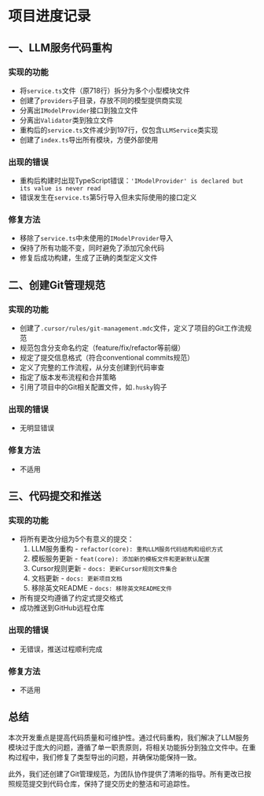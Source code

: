 # 项目进度记录

## 一、LLM服务代码重构

### 实现的功能
- 将`service.ts`文件（原718行）拆分为多个小型模块文件
- 创建了`providers`子目录，存放不同的模型提供商实现
- 分离出`IModelProvider`接口到独立文件
- 分离出`Validator`类到独立文件
- 重构后的`service.ts`文件减少到197行，仅包含`LLMService`类实现
- 创建了`index.ts`导出所有模块，方便外部使用

### 出现的错误
- 重构后构建时出现TypeScript错误：`'IModelProvider' is declared but its value is never read`
- 错误发生在`service.ts`第5行导入但未实际使用的接口定义

### 修复方法
- 移除了`service.ts`中未使用的`IModelProvider`导入
- 保持了所有功能不变，同时避免了添加冗余代码
- 修复后成功构建，生成了正确的类型定义文件

## 二、创建Git管理规范

### 实现的功能
- 创建了`.cursor/rules/git-management.mdc`文件，定义了项目的Git工作流规范
- 规范包含分支命名约定（feature/fix/refactor等前缀）
- 规定了提交信息格式（符合conventional commits规范）
- 定义了完整的工作流程，从分支创建到代码审查
- 指定了版本发布流程和合并策略
- 引用了项目中的Git相关配置文件，如`.husky`钩子

### 出现的错误
- 无明显错误

### 修复方法
- 不适用

## 三、代码提交和推送

### 实现的功能
- 将所有更改分组为5个有意义的提交：
  1. LLM服务重构 - `refactor(core): 重构LLM服务代码结构和组织方式`
  2. 模板服务更新 - `feat(core): 添加新的模板文件和更新默认配置`
  3. Cursor规则更新 - `docs: 更新Cursor规则文件集合`
  4. 文档更新 - `docs: 更新项目文档`
  5. 移除英文README - `docs: 移除英文README文件`
- 所有提交均遵循了约定式提交格式
- 成功推送到GitHub远程仓库

### 出现的错误
- 无错误，推送过程顺利完成

### 修复方法
- 不适用

## 总结

本次开发重点是提高代码质量和可维护性。通过代码重构，我们解决了LLM服务模块过于庞大的问题，遵循了单一职责原则，将相关功能拆分到独立文件中。在重构过程中，我们修复了类型导出的问题，并确保功能保持一致。

此外，我们还创建了Git管理规范，为团队协作提供了清晰的指导。所有更改已按照规范提交到代码仓库，保持了提交历史的整洁和可追踪性。 